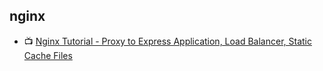 
## nginx
- :tv: [Nginx Tutorial - Proxy to Express Application, Load Balancer, Static Cache Files](https://youtu.be/FJrs0Ar9asY)

